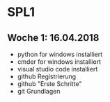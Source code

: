# SPL1
## Woche 1: 16.04.2018

* python for windows installiert
* cmder for windows installiert
* visual studio code installiert
* github Registrierung
* github "Erste Schritte"
* git Grundlagen
